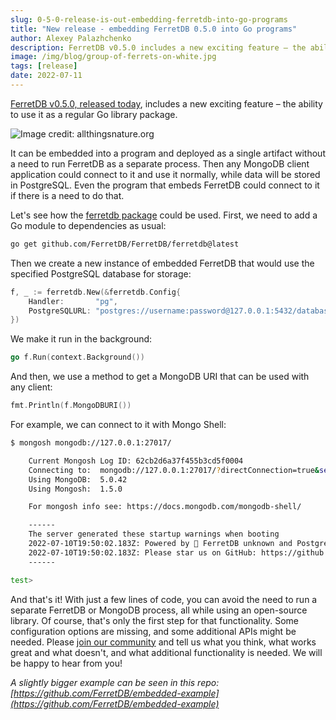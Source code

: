 ```yaml
---
slug: 0-5-0-release-is-out-embedding-ferretdb-into-go-programs
title: "New release - embedding FerretDB 0.5.0 into Go programs"
author: Alexey Palazhchenko
description: FerretDB v0.5.0 includes a new exciting feature – the ability to use it as a regular Go library package.
image: /img/blog/group-of-ferrets-on-white.jpg
tags: [release]
date: 2022-07-11
---
```


[FerretDB v0.5.0, released today](https://github.com/FerretDB/FerretDB/releases/tag/v0.5.0), includes a new exciting feature – the ability to use it as a regular Go library package.

![Image credit: allthingsnature.org](/img/blog/group-of-ferrets-on-white.jpg)

<!--truncate-->

It can be embedded into a program and deployed as a single artifact without a need to run FerretDB as a separate process.
Then any MongoDB client application could connect to it and use it normally, while data will be stored in PostgreSQL.
Even the program that embeds FerretDB could connect to it if there is a need to do that.

Let's see how the [ferretdb package](https://pkg.go.dev/github.com/FerretDB/FerretDB/ferretdb) could be used.
First, we need to add a Go module to dependencies as usual:

```sh
go get github.com/FerretDB/FerretDB/ferretdb@latest
```

Then we create a new instance of embedded FerretDB that would use the specified PostgreSQL database for storage:

```go
f, _ := ferretdb.New(&ferretdb.Config{
    Handler:       "pg",
    PostgreSQLURL: "postgres://username:password@127.0.0.1:5432/database",
})

```

We make it run in the background:

```go
go f.Run(context.Background())
```

And then, we use a method to get a MongoDB URI that can be used with any client:

```go
fmt.Println(f.MongoDBURI())
```

For example, we can connect to it with Mongo Shell:

```sh
$ mongosh mongodb://127.0.0.1:27017/

    Current Mongosh Log ID: 62cb2d6a37f455b3cd5f0004
    Connecting to:  mongodb://127.0.0.1:27017/?directConnection=true&serverSelectionTimeoutMS=2000&appName=mongosh+1.5.0
    Using MongoDB:  5.0.42
    Using Mongosh:  1.5.0

    For mongosh info see: https://docs.mongodb.com/mongodb-shell/

    ------
    The server generated these startup warnings when booting
    2022-07-10T19:50:02.183Z: Powered by 🥭 FerretDB unknown and PostgreSQL 14.4.
    2022-07-10T19:50:02.183Z: Please star us on GitHub: https://github.com/FerretDB/FerretDB
    ------

test>
```

And that's it!
With just a few lines of code, you can avoid the need to run a separate FerretDB or MongoDB process, all while using an open-source library.
Of course, that's only the first step for that functionality.
Some configuration options are missing, and some additional APIs might be needed.
Please [join our community](https://github.com/FerretDB/FerretDB#community) and tell us what you think, what works great and what doesn't, and what additional functionality is needed.
We will be happy to hear from you!

_A slightly bigger example can be seen in this repo: [https://github.com/FerretDB/embedded-example](https://github.com/FerretDB/embedded-example)_
